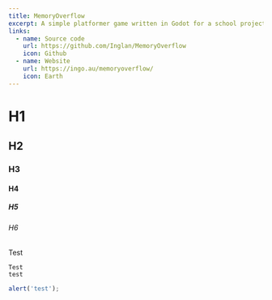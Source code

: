 ```yaml
---
title: MemoryOverflow
excerpt: A simple platformer game written in Godot for a school project. But with some totally real memory leak issues :)
links:
  - name: Source code
    url: https://github.com/Inglan/MemoryOverflow
    icon: Github
  - name: Website
    url: https://ingo.au/memoryoverflow/
    icon: Earth
---
```


# H1

## H2

### H3

#### H4

##### H5

###### H6

Test

```
Test
test
```

```javascript
alert('test');
```

